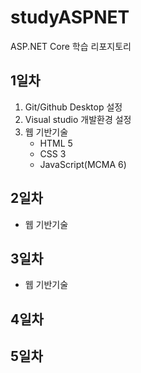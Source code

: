 # studyASPNET
ASP.NET Core 학습 리포지토리

## 1일차
1. Git/Github Desktop 설정
2. Visual studio 개발환경 설정
3. 웹 기반기술 
	- HTML 5
	- CSS 3
	- JavaScript(MCMA 6)
  
## 2일차
- 웹 기반기술

## 3일차
- 웹 기반기술

## 4일차

## 5일차